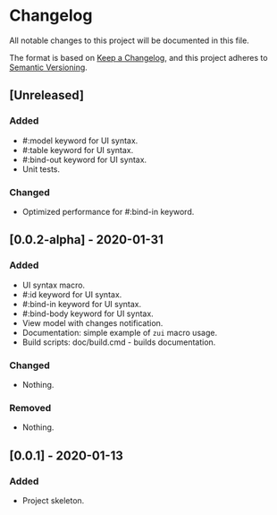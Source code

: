 # Changelog
All notable changes to this project will be documented in this file.

The format is based on [Keep a Changelog](https://keepachangelog.com/en/1.0.0/),
and this project adheres to [Semantic Versioning](https://semver.org/spec/v2.0.0.html).


## [Unreleased]

### Added

- #:model keyword for UI syntax.
- #:table keyword for UI syntax.
- #:bind-out keyword for UI syntax.
- Unit tests.

### Changed

- Optimized performance for #:bind-in keyword.

## [0.0.2-alpha] - 2020-01-31

### Added

- UI syntax macro.
- #:id keyword for UI syntax.
- #:bind-in keyword for UI syntax.
- #:bind-body keyword for UI syntax.
- View model with changes notification.
- Documentation: simple example of `zui` macro usage.
- Build scripts: doc/build.cmd - builds documentation.

### Changed

- Nothing.

### Removed

- Nothing.

## [0.0.1] - 2020-01-13

### Added
- Project skeleton.
